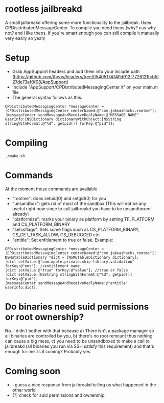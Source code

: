 # rootless jailbreakd

A small jailbreakd offering some more functionality to the jailbreak. Uses CPDisctributedMessageCenter. To compile you need theos (why? cus why not? and I like theos. If you're smart enough you can still compile it manually very easily so yeah)

# Setup

- Grab AppSupport headers and add them into your include path (https://github.com/theos/headers/tree/05405174749d912f7726121fcb5f27de73af0f08/AppSupport)
- Include "AppSupport/CPDistributedMessagingCenter.h" on your main.m file
- The general syntax follows as this:
```
CPDistributedMessagingCenter *messageCenter = [CPDistributedMessagingCenter centerNamed:@"com.jakeashacks.rootme"];
[messageCenter sendMessageAndReceiveReplyName:@"MESSAGE_NAME" userInfo:[NSDictionary dictionaryWithObject:[NSString stringWithFormat:@"%d", getpid()] forKey:@"pid"]];
```
# Compiling
    ./make.sh
# Commands

At the moment these commands are available

- "rootme": does setuid(0) and setgid(0) for you
- "unsandbox": gets rid of most of the sandbox (This will not be any useful right now since to call jailbreakd you have to be unsandboxed already)
- "platformize": marks your binary as platform by setting TF_PLATFORM and CS_PLATFORM_BINARY
- "setcsflags": Sets some flags such as CS_PLATFORM_BINARY, CS_GET_TASK_ALLOW, CS_DEBUGGED etc
- "entitle": Set entitlement to true or false. Example:
```
CPDistributedMessagingCenter *messageCenter = [CPDistributedMessagingCenter centerNamed:@"com.jakeashacks.rootme"];
NSMutableDictionary *dict = [NSMutableDictionary dictionary];
[dict setValue:@"com.apple.private.skip-library.validation" forKey:@"ent"]; //entitlement name
[dict setValue:@"true" forKey:@"value"]; //true or false
[dict setValue:[NSString stringWithFormat:@"%d", getpid()] forKey:@"pid"];
[messageCenter sendMessageAndReceiveReplyName:@"entitle" userInfo:dict];
```

# Do binaries need suid permissions or root ownership?

No. I didn't bother with that because a) There isn't a package manager so all binaries are controlled by you, b) there's no root remount thus nothing can cause a big mess, c) you need to be unsandboxed to make a call to jailbreakd (all binaries you run via SSH satisfy this requirement) and that's enough for me. Is it coming? Probably yes

# Coming soon

- I guess a nice response from jailbreakd telling us what happened in the other world
- (?) check for suid permissions and ownership
